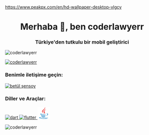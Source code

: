 https://www.peakpx.com/en/hd-wallpaper-desktop-vlgcy
<h1 align="center">Merhaba 👋, ben coderlawyerr</h1>
<h3 align="center">Türkiye'den tutkulu bir mobil geliştirici</h3>

<p align="left"> <img src=" https://komarev.com/ghpvc/?username=coderlawyerr&label=Profile%20views&color=0e75b6&style=flat" alt = "coderlawyerr" /> </p>

<p align = "left"> <a href = "https:/ /github.com/ryo-ma/github-profile-trophy"><img src = "https://github-profile-trophy.vercel.app/?username=coderlawyerr" alt = "coderlawyerr" /></a > </p>

<h3 align="left">Benimle iletişime geçin:</h3>
<p align="left">
<a href="https://linkedin.com/in/betül şensoy" target=" boş"><img align = "center" src = "https://raw.githubusercontent.com/rahuldkjain/github-profile-readme-generator/master/src/images/icons/Social/linked-in-alt.svg " alt = "betül şensoy" height = "30" width = "40" /></a>
</p>

<h3 align = "left"> Diller ve Araçlar:</h3>
<p align = "left" > <a href = "https://dart.dev" target = "_blank" rel = "noreferrer"> <img src = "https://www.vectorlogo.zone/logos/dartlang/dartlang-icon.svg" alt = "dart" width = "40" height = "40"/> </a> <a href = "https://flutter.dev" target = "_blank" rel = "noreferrer"> <img src = " https://www.vectorlogo.zone/logos/flutterio/flutterio-icon.svg" alt = "flutter" width = "40" height = "40"/> </a> <a href = "https:// www.java.com" target = "_blank" rel = "noreferrer"> <img src = "https://raw.githubusercontent.com/devicons/devicon/master/icons/java/java-original.svg" alt= "java" width = "40" height = "40"/> </a> </p>

<p> <img align = "center" src = "https://github-readme-stats.vercel. app/api?username=coderlawyerr&show_icons=true&locale=en" alt="coderlawyerr" /></p>
